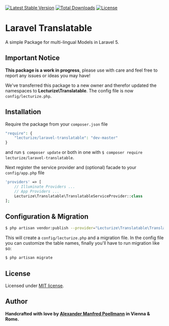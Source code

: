[![Latest Stable Version](https://poser.pugx.org/Lecturize/Laravel-Translatable/v/stable)](https://packagist.org/packages/Lecturize/Laravel-Translatable)
[![Total Downloads](https://poser.pugx.org/Lecturize/Laravel-Translatable/downloads)](https://packagist.org/packages/Lecturize/Laravel-Translatable)
[![License](https://poser.pugx.org/Lecturize/Laravel-Translatable/license)](https://packagist.org/packages/Lecturize/Laravel-Translatable)

# Laravel Translatable

A simple Package for multi-lingual Models in Laravel 5.

## Important Notice

**This package is a work in progress**, please use with care and feel free to report any issues or ideas you may have!

We've transferred this package to a new owner and therefor updated the namespaces to **Lecturize\Translatable**. The config file is now `config/lecturize.php`.

## Installation

Require the package from your `composer.json` file

```php
"require": {
	"lecturize/laravel-translatable": "dev-master"
}
```

and run `$ composer update` or both in one with `$ composer require lecturize/laravel-translatable`.

Next register the service provider and (optional) facade to your `config/app.php` file

```php
'providers' => [
    // Illuminate Providers ...
    // App Providers ...
    Lecturize\Translatable\TranslatableServiceProvider::class
];
```

## Configuration & Migration

```bash
$ php artisan vendor:publish --provider="Lecturize\Translatable\TranslatableServiceProvider"
```

This will create a `config/lecturize.php` and a migration file. In the config file you can customize the table names, finally you'll have to run migration like so:

```bash
$ php artisan migrate
```

## License

Licensed under [MIT license](http://opensource.org/licenses/MIT).

## Author

**Handcrafted with love by [Alexander Manfred Poellmann](https://twitter.com/AMPoellmann) in Vienna &amp; Rome.**
